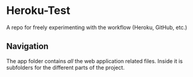 # Heroku-Test
A repo for freely experimenting with the workflow (Heroku, GitHub, etc.)

## Navigation
The app folder contains *all* the web application related files.
Inside it is subfolders for the different parts of the project.